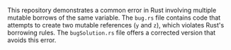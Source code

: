 This repository demonstrates a common error in Rust involving multiple mutable borrows of the same variable.  The `bug.rs` file contains code that attempts to create two mutable references (`y` and `z`), which violates Rust's borrowing rules.  The `bugSolution.rs` file offers a corrected version that avoids this error.
